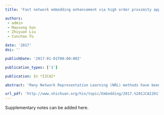 ```yaml
---
title: 'Fast network embedding enhancement via high order proximity approximation.'

authors:
 - admin
 - Maosong Sun
 - Zhiyuan Liu
 - Cunchao Tu

date: '2017'
doi: ''

publishDate: '2017-01-01T00:00:00Z'

publication_types: ['1']

publication: In *IJCAI*

abstract: 'Many Network Representation Learning (NRL) methods have been proposed to learn vector representations for vertices in a network recently. In this paper, we summarize most existing NRL methods into a unified two-step framework, including proximity matrix construction and dimension reduction. We focus on the analysis of proximity matrix construction step and conclude that an NRL method can be improved by exploring higher order proximities when building the proximity matrix. We propose Network Embedding Update (NEU) algorithm which implicitly approximates higher order proximities with theoretical approximation bound and can be applied on any NRL methods to enhance their performances. We conduct experiments on multi-label classification and link prediction tasks. Experimental results show that NEU can make a consistent and significant improvement over a number of NRL methods with almost negligible running time on all three publicly available datasets. The source code of this paper can be obtained from https://github. com/thunlp/NEU.'

url_pdf: 'http://www.shichuan.org/hin/topic/Embedding/2017.%20IJCAI2017%20Fast%20Network%20Embedding%20Enhancement%20via%20High%20Order%20Proximity%20Approximation.pdf'
---
```


Supplementary notes can be added here.
